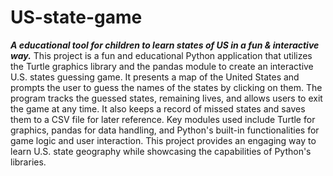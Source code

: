 # US-state-game
***A educational tool for children to learn states of US in a fun &amp; interactive way.***
This project is a fun and educational Python application that utilizes the Turtle graphics library and the pandas module to create an interactive U.S. states guessing game. It presents a map of the United States and prompts the user to guess the names of the states by clicking on them. The program tracks the guessed states, remaining lives, and allows users to exit the game at any time. It also keeps a record of missed states and saves them to a CSV file for later reference. Key modules used include Turtle for graphics, pandas for data handling, and Python's built-in functionalities for game logic and user interaction. This project provides an engaging way to learn U.S. state geography while showcasing the capabilities of Python's libraries.

